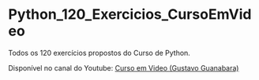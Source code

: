 # Python_120_Exercicios_CursoEmVideo
Todos os 120 exercícios propostos do Curso de Python. 

Disponível no canal do Youtube: [Curso em Video (Gustavo Guanabara)](https://www.youtube.com/watch?v=nIHq1MtJaKs&list=PLHz_AreHm4dm6wYOIW20Nyg12TAjmMGT-)
